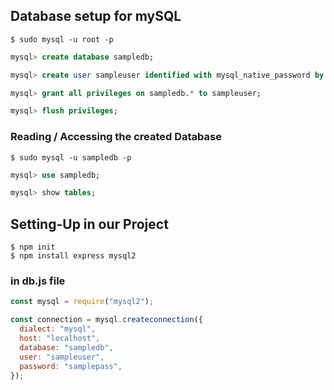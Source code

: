 ## Database setup for mySQL

```shell
$ sudo mysql -u root -p
```

```sql
mysql> create database sampledb;

mysql> create user sampleuser identified with mysql_native_password by 'samplepass';

mysql> grant all privileges on sampledb.* to sampleuser;

mysql> flush privileges;

```

### Reading / Accessing the created Database

```shell
$ sudo mysql -u sampledb -p
```

```sql
mysql> use sampledb;

mysql> show tables;
```

## Setting-Up in our Project

```shell
$ npm init
$ npm install express mysql2
```

### in db.js file

```javascript
const mysql = require("mysql2");

const connection = mysql.createconnection({
  dialect: "mysql",
  host: "localhost",
  database: "sampledb",
  user: "sampleuser",
  password: "samplepass",
});
```
